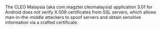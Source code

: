 The CLEO Malaysia (aka com.magzter.cleomalaysia) application 3.01 for Android does not verify X.509 certificates from SSL servers, which allows man-in-the-middle attackers to spoof servers and obtain sensitive information via a crafted certificate.